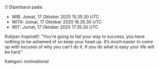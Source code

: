 ⏰ Diperbarui pada:
- WIB: Jumat, 17 Oktober 2025 15.35.30 UTC
- WITA: Jumat, 17 Oktober 2025 16.35.30 UTC
- WIT: Jumat, 17 Oktober 2025 17.35.30 UTC

Kutipan Inspiratif:
"You're going to fail your way to success, you have nothing to be ashamed of so keep your head up. It’s much easier to come up with excuses of why you can't do it. If you do what is easy your life will be hard."


Kategori: motivational

